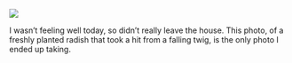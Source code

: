 <!-- published: 2019-02-11T13:00:00Z -->
<!-- slug: photos/68fb2b15-fc22-4ded-ac0f-bfe263325133/ -->

![](https://brntn-photos.s3-ap-southeast-2.amazonaws.com/uploaded/75FEF634-DDA8-4700-BC35-AAEEA5BC6CB5.jpeg)

I wasn’t feeling well today, so didn’t really leave the house. This photo, of a freshly planted radish that took a hit from a falling twig, is the only photo I ended up taking.